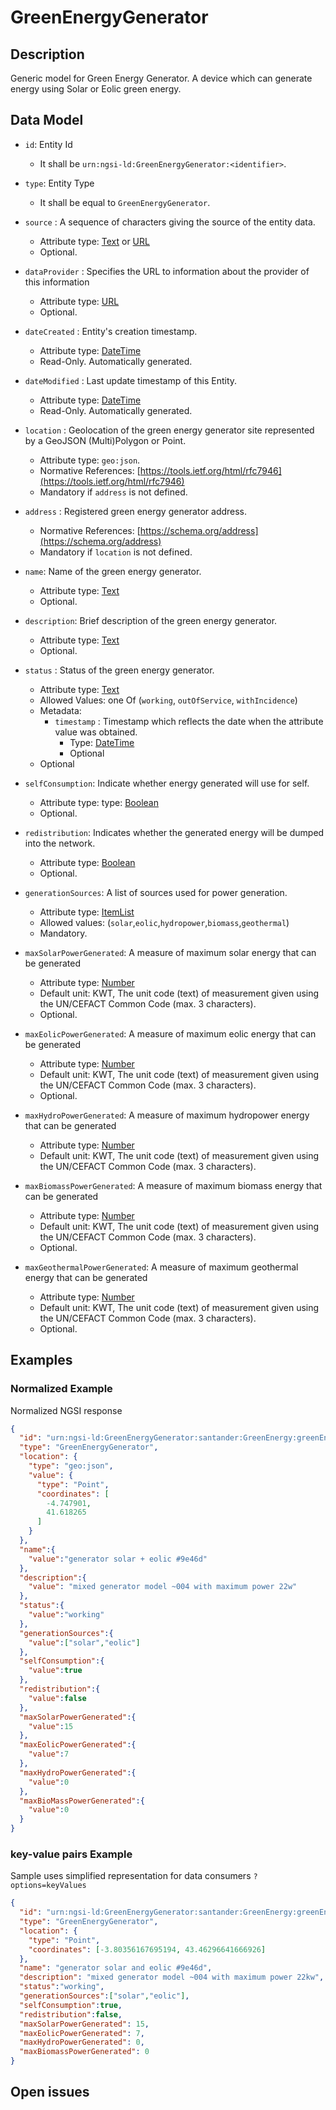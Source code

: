 # GreenEnergyGenerator
## Description

Generic model for Green Energy Generator. A device which can generate energy using Solar or Eolic green energy.

## Data Model

+ `id`: Entity Id
  + It shall be `urn:ngsi-ld:GreenEnergyGenerator:<identifier>`.

+ `type`: Entity Type
  + It shall be equal to `GreenEnergyGenerator`.

+ `source` : A sequence of characters giving the source of the entity data.
  + Attribute type: [Text](https://schema.org/Text) or [URL](https://schema.org/URL)
  + Optional.

+ `dataProvider` : Specifies the URL to information about the provider of this
  information
  + Attribute type: [URL](https://schema.org/URL)
  + Optional.

+ `dateCreated` : Entity's creation timestamp.
  + Attribute type: [DateTime](https://schema.org/DateTime)
  + Read-Only. Automatically generated.

+ `dateModified` : Last update timestamp of this Entity.
  + Attribute type: [DateTime](https://schema.org/DateTime)
  + Read-Only. Automatically generated.

+ `location` : Geolocation of the green energy generator site represented by a GeoJSON
  (Multi)Polygon or Point.
  + Attribute type: `geo:json`.
  + Normative References:
    [https://tools.ietf.org/html/rfc7946](https://tools.ietf.org/html/rfc7946)
  + Mandatory if `address` is not defined.

+ `address` : Registered green energy generator address.
  + Normative References:
    [https://schema.org/address](https://schema.org/address)
  + Mandatory if `location` is not defined.

+ `name`: Name of the green energy generator.
  + Attribute type: [Text](https://schema.org/Text)
  + Optional.

+ `description`: Brief description of the green energy generator.
  + Attribute type: [Text](https://schema.org/Text)
  + Optional.

+ `status` : Status of the green energy generator.
  + Attribute type: [Text](https://schema.org/Text)
  + Allowed Values: one Of (`working`, `outOfService`, `withIncidence`)
  + Metadata:
    + `timestamp` : Timestamp which reflects the date when the attribute
      value was obtained.
      + Type: [DateTime](https://schema.org/DateTime)
      + Optional
  + Optional

+ `selfConsumption`: Indicate whether energy generated will use for self.
  + Attribute type: type: [Boolean](https://schema.org/Boolean)
  + Optional.

+ `redistribution`: Indicates whether the generated energy will be
  dumped into the network.
  + Attribute type: [Boolean](https://schema.org/Boolean)
  + Optional.

+ `generationSources`: A list of sources used for power generation.
  + Attribute type: [ItemList](https://schema.org/ItemList)
  + Allowed values: (`solar`,`eolic`,`hydropower`,`biomass`,`geothermal`)
  + Mandatory.

+ `maxSolarPowerGenerated`: A measure of maximum solar energy that can be generated
  + Attribute type: [Number](https://schema.org/Number)
  + Default unit: KWT, The unit code (text) of measurement given using the UN/CEFACT
    Common Code (max. 3 characters).
  + Optional.

+ `maxEolicPowerGenerated`: A measure of maximum eolic energy that can be generated
  + Attribute type: [Number](https://schema.org/Number)
  + Default unit: KWT, The unit code (text) of measurement given using the UN/CEFACT
    Common Code (max. 3 characters).
  + Optional.

+ `maxHydroPowerGenerated`: A measure of maximum hydropower energy that can be generated
  + Attribute type: [Number](https://schema.org/Number)
  + Default unit: KWT, The unit code (text) of measurement given using the UN/CEFACT
    Common Code (max. 3 characters).

+ `maxBiomassPowerGenerated`: A measure of maximum biomass energy that can be generated
  + Attribute type: [Number](https://schema.org/Number)
  + Default unit: KWT, The unit code (text) of measurement given using the UN/CEFACT
    Common Code (max. 3 characters).
  + Optional.

+ `maxGeothermalPowerGenerated`: A measure of maximum geothermal energy that can be generated
  + Attribute type: [Number](https://schema.org/Number)
  + Default unit: KWT, The unit code (text) of measurement given using the UN/CEFACT
    Common Code (max. 3 characters).
  + Optional.

## Examples

### Normalized Example

Normalized NGSI response

```json
{
  "id": "urn:ngsi-ld:GreenEnergyGenerator:santander:GreenEnergy:greenEnergyGenerator:9e46d",
  "type": "GreenEnergyGenerator",
  "location": {
    "type": "geo:json",
    "value": {
      "type": "Point",
      "coordinates": [
        -4.747901,
        41.618265
      ]
    }
  },
  "name":{
    "value":"generator solar + eolic #9e46d"
  },
  "description":{
    "value": "mixed generator model ~004 with maximum power 22w"
  },
  "status":{
    "value":"working"
  },
  "generationSources":{
    "value":["solar","eolic"]
  },
  "selfConsumption":{
    "value":true
  },
  "redistribution":{
    "value":false
  },
  "maxSolarPowerGenerated":{
    "value":15
  },
  "maxEolicPowerGenerated":{
    "value":7
  },
  "maxHydroPowerGenerated":{
    "value":0
  },
  "maxBioMassPowerGenerated":{
    "value":0
  }
}
```

### key-value pairs Example

Sample uses simplified representation for data consumers `?options=keyValues`

```json
{
  "id": "urn:ngsi-ld:GreenEnergyGenerator:santander:GreenEnergy:greenEnergyGenerator:0001",
  "type": "GreenEnergyGenerator",
  "location": {
    "type": "Point",
    "coordinates": [-3.80356167695194, 43.46296641666926]
  },
  "name": "generator solar and eolic #9e46d",
  "description": "mixed generator model ~004 with maximum power 22kw",
  "status":"working",
  "generationSources":["solar","eolic"],
  "selfConsumption":true,
  "redistribution":false,
  "maxSolarPowerGenerated": 15,
  "maxEolicPowerGenerated": 7,
  "maxHydroPowerGenerated": 0,
  "maxBiomassPowerGenerated": 0
}
```

## Open issues

